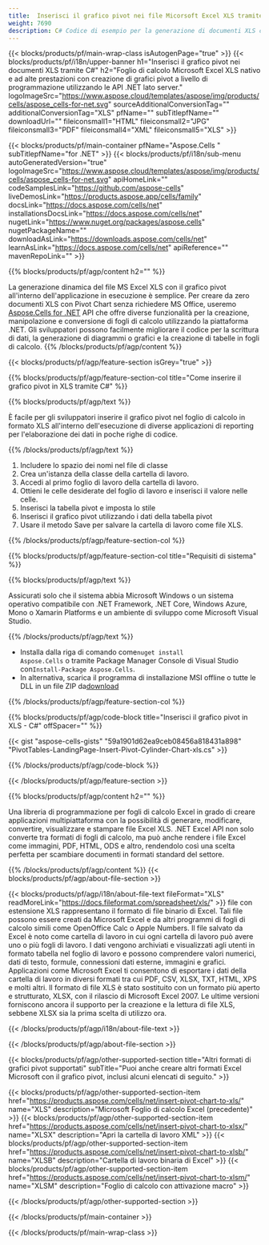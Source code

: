 ```yaml
---
title:  Inserisci il grafico pivot nei file Micorsoft Excel XLS tramite C#
weight: 7690
description: C# Codice di esempio per la generazione di documenti XLS con grafico pivot. Utilizzare questo codice per creare file Micorsoft Excel XLS con grafico pivot all'interno di VB.NET, Asp.NET o qualsiasi applicazione basata su .NET.
---
```

{{< blocks/products/pf/main-wrap-class isAutogenPage="true" >}}
{{< blocks/products/pf/i18n/upper-banner h1="Inserisci il grafico pivot nei documenti XLS tramite C#" h2="Foglio di calcolo Microsoft Excel XLS nativo e ad alte prestazioni con creazione di grafici pivot a livello di programmazione utilizzando le API .NET lato server." logoImageSrc="https://www.aspose.cloud/templates/aspose/img/products/cells/aspose_cells-for-net.svg" sourceAdditionalConversionTag="" additionalConversionTag="XLS" pfName="" subTitlepfName="" downloadUrl="" fileiconsmall1="HTML" fileiconsmall2="JPG" fileiconsmall3="PDF" fileiconsmall4="XML" fileiconsmall5="XLS" >}}

{{< blocks/products/pf/main-container pfName="Aspose.Cells " subTitlepfName="for .NET" >}}
{{< blocks/products/pf/i18n/sub-menu autoGeneratedVersion="true" logoImageSrc="https://www.aspose.cloud/templates/aspose/img/products/cells/aspose_cells-for-net.svg" apiHomeLink="" codeSamplesLink="https://github.com/aspose-cells" liveDemosLink="https://products.aspose.app/cells/family" docsLink="https://docs.aspose.com/cells/net" installationsDocsLink="https://docs.aspose.com/cells/net" nugetLink="https://www.nuget.org/packages/aspose.cells" nugetPackageName="" downloadAsLink="https://downloads.aspose.com/cells/net" learnAsLink="https://docs.aspose.com/cells/net" apiReference="" mavenRepoLink="" >}}

{{% blocks/products/pf/agp/content h2="" %}}

 La generazione dinamica del file MS Excel XLS con il grafico pivot all'interno dell'applicazione in esecuzione è semplice. Per creare da zero documenti XLS con Pivot Chart senza richiedere MS Office, useremo
 [Aspose.Cells for .NET](https://products.aspose.com/cells/net) 
 API che offre diverse funzionalità per la creazione, manipolazione e conversione di fogli di calcolo utilizzando la piattaforma .NET. Gli sviluppatori possono facilmente migliorare il codice per la scrittura di dati, la generazione di diagrammi o grafici e la creazione di tabelle in fogli di calcolo.
{{% /blocks/products/pf/agp/content %}}

{{< blocks/products/pf/agp/feature-section isGrey="true" >}}

{{% blocks/products/pf/agp/feature-section-col title="Come inserire il grafico pivot in XLS tramite C#" %}}

{{% blocks/products/pf/agp/text %}}

È facile per gli sviluppatori inserire il grafico pivot nel foglio di calcolo in formato XLS all'interno dell'esecuzione di diverse applicazioni di reporting per l'elaborazione dei dati in poche righe di codice.

{{% /blocks/products/pf/agp/text %}}

1.  Includere lo spazio dei nomi nel file di classe
1.  Crea un'istanza della classe della cartella di lavoro.
1.  Accedi al primo foglio di lavoro della cartella di lavoro.
1.  Ottieni le celle desiderate del foglio di lavoro e inserisci il valore nelle celle.
1.  Inserisci la tabella pivot e imposta lo stile
1.  Inserisci il grafico pivot utilizzando i dati della tabella pivot
1.  Usare il metodo Save per salvare la cartella di lavoro come file XLS.

{{% /blocks/products/pf/agp/feature-section-col %}}

{{% blocks/products/pf/agp/feature-section-col title="Requisiti di sistema" %}}

{{% blocks/products/pf/agp/text %}}

 Assicurati solo che il sistema abbia Microsoft Windows o un sistema operativo compatibile con .NET Framework, .NET Core, Windows Azure, Mono o Xamarin Platforms e un ambiente di sviluppo come Microsoft Visual Studio.

{{% /blocks/products/pf/agp/text %}}

-  Installa dalla riga di comando come<code>nuget install Aspose.Cells</code> o tramite Package Manager Console di Visual Studio con<code>Install-Package Aspose.Cells</code>.
-  In alternativa, scarica il programma di installazione MSI offline o tutte le DLL in un file ZIP da<a href="https://downloads.aspose.com/cells/net">download</a>

{{% /blocks/products/pf/agp/feature-section-col %}}

{{% blocks/products/pf/agp/code-block title="Inserisci il grafico pivot in XLS - C#" offSpacer="" %}}

{{< gist "aspose-cells-gists" "59a1901d62ea9ceb08456a818431a898" "PivotTables-LandingPage-Insert-Pivot-Cylinder-Chart-xls.cs" >}}

{{% /blocks/products/pf/agp/code-block %}}

{{< /blocks/products/pf/agp/feature-section >}}

<!-- aboutfile Starts -->     
{{% blocks/products/pf/agp/content h2="" %}}

Una libreria di programmazione per fogli di calcolo Excel in grado di creare applicazioni multipiattaforma con la possibilità di generare, modificare, convertire, visualizzare e stampare file Excel XLS. .NET Excel API non solo converte tra formati di fogli di calcolo, ma può anche rendere i file Excel come immagini, PDF, HTML, ODS e altro, rendendolo così una scelta perfetta per scambiare documenti in formati standard del settore.



{{% /blocks/products/pf/agp/content %}}
{{< blocks/products/pf/agp/about-file-section >}}

{{< blocks/products/pf/agp/i18n/about-file-text fileFormat="XLS" readMoreLink="https://docs.fileformat.com/spreadsheet/xls/" >}}
file con estensione XLS rappresentano il formato di file binario di Excel. Tali file possono essere creati da Microsoft Excel e da altri programmi di fogli di calcolo simili come OpenOffice Calc o Apple Numbers. Il file salvato da Excel è noto come cartella di lavoro in cui ogni cartella di lavoro può avere uno o più fogli di lavoro. I dati vengono archiviati e visualizzati agli utenti in formato tabella nel foglio di lavoro e possono comprendere valori numerici, dati di testo, formule, connessioni dati esterne, immagini e grafici. Applicazioni come Microsoft Excel ti consentono di esportare i dati della cartella di lavoro in diversi formati tra cui PDF, CSV, XLSX, TXT, HTML, XPS e molti altri. Il formato di file XLS è stato sostituito con un formato più aperto e strutturato, XLSX, con il rilascio di Microsoft Excel 2007. Le ultime versioni forniscono ancora il supporto per la creazione e la lettura di file XLS, sebbene XLSX sia la prima scelta di utilizzo ora.

{{< /blocks/products/pf/agp/i18n/about-file-text >}}

{{< /blocks/products/pf/agp/about-file-section >}}
<!-- aboutfile Ends -->

{{< blocks/products/pf/agp/other-supported-section title="Altri formati di grafici pivot supportati" subTitle="Puoi anche creare altri formati Excel Microsoft con il grafico pivot, inclusi alcuni elencati di seguito." >}}

{{< blocks/products/pf/agp/other-supported-section-item href="https://products.aspose.com/cells/net/insert-pivot-chart-to-xls/" name="XLS" description="Microsoft Foglio di calcolo Excel (precedente)" >}}
{{< blocks/products/pf/agp/other-supported-section-item href="https://products.aspose.com/cells/net/insert-pivot-chart-to-xlsx/" name="XLSX" description="Apri la cartella di lavoro XML" >}}
{{< blocks/products/pf/agp/other-supported-section-item href="https://products.aspose.com/cells/net/insert-pivot-chart-to-xlsb/" name="XLSB" description="Cartella di lavoro binaria di Excel" >}}
{{< blocks/products/pf/agp/other-supported-section-item href="https://products.aspose.com/cells/net/insert-pivot-chart-to-xlsm/" name="XLSM" description="Foglio di calcolo con attivazione macro" >}}

{{< /blocks/products/pf/agp/other-supported-section >}}

{{< /blocks/products/pf/main-container >}}
    
{{< /blocks/products/pf/main-wrap-class >}}
